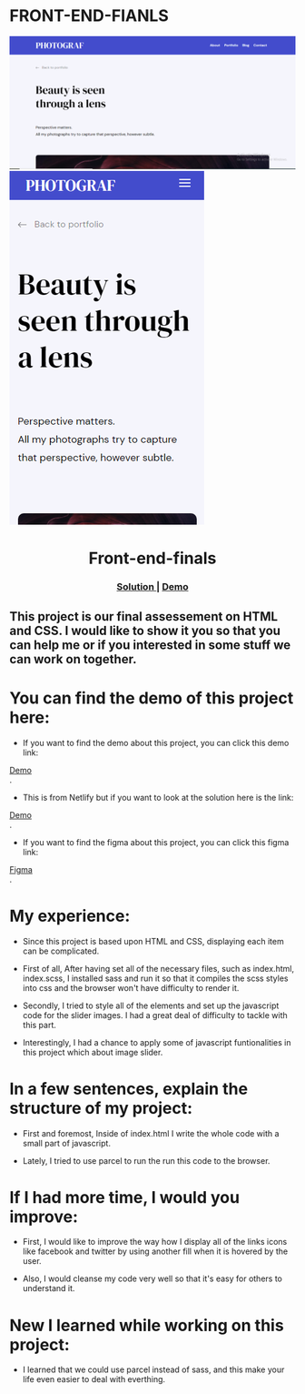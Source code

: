 # **FRONT-END-FIANLS**

![image](./webroot/images/big_screen.png)
![image](./webroot/images/small_screen.png)


<h1 align="center">Front-end-finals</h1>

<div align="center">
  <h3>
    <a href="https://github.com/Tanosimboangy/front-end-finals">
      Solution
    </a>
    <span> | </span>
    <a href="https://vigilant-knuth-ba0f5e.netlify.app/">
      Demo
    </a>
  </h3>
</div>

## This project is our final assessement on HTML and CSS. I would like to show it you so that you can help me or if you interested in some stuff we can work on together.

# **You can find the demo of this project here:** 

  - If you want to find the demo about this project, you can click this demo link: 
<div><a href="https://vigilant-knuth-ba0f5e.netlify.app/">Demo</a></div>.


  - This is from Netlify but if you want to look at the solution here is the link: 
<div><a href="https://github.com/Tanosimboangy/front-end-finals">Demo</a></div>.

  - If you want to find the figma about this project, you can click this figma link: 
<div><a href="https://www.figma.com/file/VgF87mULloYb7HZ1EMCRzU/Laaqiq-1---Portfolio-detail-(Responsive)?node-id=7%3A16">Figma</a></div>.

#   **My experience:**

  -  Since this project is based upon HTML and CSS, displaying each item can be complicated.

  -  First of all, After having set all of the necessary files, such as index.html, index.scss, I installed sass and run it so that it compiles the scss styles into css and the browser won't have difficulty to render it. 

  - Secondly, I tried to style all of the elements and set up the javascript code for the slider images. I had a great deal of difficulty to tackle with this part.

  - Interestingly, I had a chance to apply some of javascript funtionalities in this project which about image slider.
  

#   **In a few sentences, explain the structure of my project:**

  - First and foremost, Inside of index.html I write the whole code with a small part of javascript.

  - Lately, I tried to use parcel to run the run this code to the browser.

#  **If I had more time, I would you improve:**
  - First, I would like to improve the way how I display all of the links icons like facebook and twitter by using another fill when it is hovered by the user.

  - Also, I would cleanse my code very well so that it's easy for others to understand it.

#   **New I learned while working on this project:**
  - I learned that we could use parcel instead of sass, and this make your life even easier to deal with everthing.
